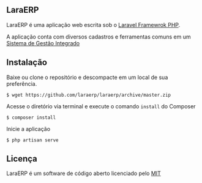 ## LaraERP

LaraERP é uma aplicação web escrita sob o [Laravel Framewrok PHP](http://laravel.com).

A aplicação conta com diversos cadastros e ferramentas comuns em um [Sistema de Gestão Integrado](http://pt.wikipedia.org/wiki/Sistema_integrado_de_gest%C3%A3o_empresarial)

## Instalação

Baixe ou clone o repositório e descompacte em um local de sua preferência.

    $ wget https://github.com/laraerp/laraerp/archive/master.zip

Acesse o diretório via terminal e execute o comando `install` do Composer

    $ composer install

Inicie a aplicação
    
    $ php artisan serve

## Licença

LaraERP é um software de código aberto licenciado pelo [MIT](http://opensource.org/licenses/MIT)
